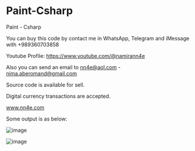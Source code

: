 # Paint-Csharp
Paint - Csharp

You can buy this code by contact me in WhatsApp, Telegram and iMessage with +989360703858

Youtube Profile: https://www.youtube.com/@namirann4e

Also you can send an email to nn4e@aol.com - nima.aberomand@gmail.com

Source code is available for sell.

Digital currency transactions are accepted.

www.nn4e.com

Some output is as below:

![image](https://github.com/user-attachments/assets/4bab21c4-09c3-4d23-b801-8a0d511ff34f)

![image](https://github.com/user-attachments/assets/c59a157e-16d8-4479-a9ec-91506b05829b)

